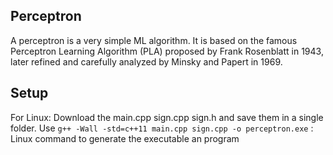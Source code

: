 ## Perceptron

A perceptron is a very simple ML algorithm. It is based on the famous Perceptron Learning Algorithm (PLA) proposed by Frank Rosenblatt in 1943, later refined and carefully analyzed by Minsky and Papert in 1969.

## Setup

For Linux:
Download the main.cpp sign.cpp sign.h and save them in a single folder. Use ```g++ -Wall -std=c++11 main.cpp sign.cpp -o perceptron.exe``` : Linux command to generate the executable an program
